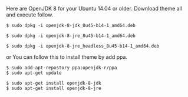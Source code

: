 Here are OpenJDK 8 for your Ubuntu 14.04 or older.
Download theme all and execute follow.
```
$ sudo dpkg -i openjdk-8-jdk_8u45-b14-1_amd64.deb

$ sudo dpkg -i openjdk-8-jre_8u45-b14-1_amd64.deb

$ sudo dpkg -i openjdk-8-jre_headless_8u45-b14-1_amd64.deb

```
or 
You can follow this to install theme by add ppa.
```
$ sudo add-apt-repostory ppa:openjdk-r/ppa
$ sudo apt-get update

$ sudo apt-get install openjdk-8-jdk
$ sudo apt-get install openjdk-8-jre
```
